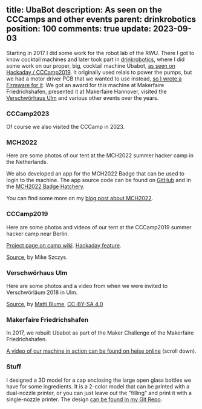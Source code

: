 title: UbaBot
description: As seen on the CCCamps and other events
parent: drinkrobotics
position: 100
comments: true
update: 2023-09-03
---

<!--% backToParent() %-->

Starting in 2017 I did some work for the robot lab of the RWU.
There I got to know cocktail machines and later took part in [drinkrobotics](http://drinkrobotics.de/), where I did some work on our proper, big, cocktail machine Ubabot, [as seen on Hackaday / CCCamp2019](https://web.archive.org/web/20201108013437/https://hackaday.com/2019/08/22/ubabot-mixes-up-50-cocktails-to-quench-cccamp-thirst/).
It originally used relais to power the pumps, but we had a motor driver PCB that we wanted to use instead, [so I wrote a Firmware for it](https://github.com/drinkrobotics/avr_pump_board).
We got an award for this machine at Makerfaire Friedrichshafen, presented it at Makerfaire Hannover, visited the [Verschwörhaus Ulm](https://verschwoerhaus.de/) and various other events over the years.

### CCCamp2023

Of course we also visited the CCCamp in 2023.

<!--%
lightgallery([
    [ "img/cccamp23_ubabot_1.jpg", "Setting up the Cocktail machine (1)" ],
    [ "img/cccamp23_ubabot_2.jpg", "Setting up the Cocktail machine (2)" ],
])
%-->

### MCH2022

Here are some photos of our tent at the MCH2022 summer hacker camp in the Netherlands.

<!--%
lightgallery([
    [ "img/mch_ubabot_3.jpg", "UbaBot on MCH2022, front." ],
    [ "img/mch_ubabot_4.jpg", "UbaBot on MCH2022, back." ],
    [ "img/mch_ubabot_1.jpg", "Copyright 2022 by EleRas. Used with permission." ],
    [ "img/mch_ubabot_2.jpg", "Copyright 2022 by EleRas. Used with permission." ],
])
%-->

We also developed an app for the MCH2022 Badge that can be used to login to the machine.
The app source code can be found on [GitHub](https://github.com/drinkrobotics/ubabot-mch2022) and in the [MCH2022 Badge Hatchery](https://mch2022.badge.team/projects/ubabot).

<!--%
lightgallery([
    [ "img/mch_app_2.png", "Login screen of UbaBot app" ],
    [ "img/mch_app_4.png", "Status screen of UbaBot app" ],
])
%-->

You can find some more on my [blog post about MCH2022](2022_07_29_MCH2022.html).

### CCCamp2019

Here are some photos and videos of our tent at the CCCamp2019 summer hacker camp near Berlin.

[Project page on camp wiki](https://web.archive.org/web/20201025144323/https://events.ccc.de/camp/2019/wiki/Projects:UbaBot). [Hackaday feature](https://web.archive.org/web/20201108013437/https://hackaday.com/2019/08/22/ubabot-mixes-up-50-cocktails-to-quench-cccamp-thirst/).

<!--%
lightgallery([
    [ "https://www.youtube.com/watch?v=rzQB0l1Imt4", "img/camp_hackaday_small.jpg", "Steffen demonstrating the machine for Hackaday" ],

    [ "https://www.youtube.com/watch?v=CsiNMK3guS0", "img/camp_machine_small.jpg", "One run of the machine at CCCamp2019" ],

    [ "img/ubabot_camp19_1.jpg", "Steffen demonstrating the machine for Hackaday" ],

    [ "img/ubabot_camp19_2.jpg", "Side view of the pumps, from Hackaday" ]
])
%-->

[Source](https://hackaday.com/2019/08/22/ubabot-mixes-up-50-cocktails-to-quench-cccamp-thirst/), by Mike Szczys.

### Verschwörhaus Ulm

Here are some photos and a video from when we were invited to Verschwörläum 2018 in Ulm.

<!--%
lightgallery([
    [ "https://upload.wikimedia.org/wikipedia/commons/c/c3/Ubabot%2C_Vslaeum_2018%2C_Ulm.webm", "video/webm", "img/ulm_machine_small.jpg", "img/ulm_machine.jpg", "The machine in operation" ],

    [ "img/ubabot_ulm_7.jpg", "Front view of the machine" ],
    [ "img/ubabot_ulm_2.jpg", "Side Front view of the machine" ],
    [ "img/ubabot_ulm_1.jpg", "Back view of the machine. The green PCB is the motor driver with my firmware." ],
    [ "img/ubabot_ulm_3.jpg", "A drink is poured" ],
    [ "img/ubabot_ulm_4.jpg", "A drink is poured" ],
    [ "img/ubabot_ulm_5.jpg", "A drink is poured" ],
    [ "img/ubabot_ulm_6.jpg", "A drink is poured" ]
])
%-->

[Source](https://commons.wikimedia.org/wiki/Category:Ubabot), by [Matti Blume](https://commons.wikimedia.org/wiki/User:MB-one), [CC-BY-SA 4.0](https://creativecommons.org/licenses/by-sa/4.0/deed.en)

### Makerfaire Friedrichshafen

In 2017, we rebuilt Ubabot as part of the Maker Challenge of the Makerfaire Friedrichshafen.

<!--%
lightgallery([
    [ "img/ubabot_makerfaire_1.jpg", "The winning teams with their cocktail machines" ],
    [ "img/ubabot_makerfaire_2.jpg", "Closer shot of this early Ubabot prototype" ]
])
%-->

[A video of our machine in action can be found on heise online](https://www.heise.de/make/meldung/Maker-Faire-Bodensee-2017-Cocktails-Cosplay-und-Casemodding-3772515.html#nav_im_wettbewerb_0) (scroll down).

### Stuff

I designed a 3D model for a cap enclosing the large open glass bottles we have for some ingredients. It is a 2-color model that can be printed with a dual-nozzle printer, or you can just leave out the "filling" and print it with a single-nozzle printer. The design [can be found in my Git Repo](https://git.xythobuz.de/thomas/3d-print-designs/src/branch/master/cocktail-maschine).

<!--%
lightgallery([
    [ "img/drinkrobotics_deckel.png", "The 3D design of the bottle cap." ]
])
%-->
